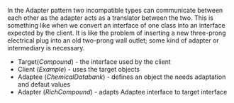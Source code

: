 ﻿In the Adapter pattern two incompatible types can communicate between each other as the adapter acts as a translator between the two. This is something like when we convert an interface of one class into an interface expected by the client. It is like the problem of inserting a new three-prong electrical plug into an old two-prong wall outlet; some kind of adapter or intermediary is necessary.

- Target(_Compound_) - the interface used by the client 
- Client (_Example_) - uses the target objects
- Adaptee (_ChemicalDatabank_) - defines an object the needs adaptation and defaut values
- Adapter (_RichCompound_) - adapts Adaptee interface to target interface